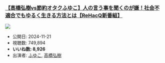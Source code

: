 ### [【高橋弘樹vs節約オタクふゆこ】人の言う事を聞くのが嫌！社会不適合でもゆるく生きる方法とは【ReHacQ新番組】](https://www.youtube.com/watch?v=10aFKGT23y0)
[![](https://img.youtube.com/vi/10aFKGT23y0/sddefault.jpg)](https://www.youtube.com/watch?v=10aFKGT23y0)
-   公開日: 2024-11-21
-   視聴数: 749,894
-   **いいね数: 8,926**
-   出演者: [ふゆこ](/rehacq_fan/people/ふゆこ "wikilink"), [高橋弘樹](/rehacq_fan/people/高橋弘樹 "wikilink")
